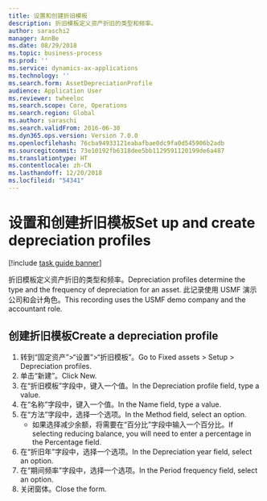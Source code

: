 ```yaml
---
title: 设置和创建折旧模板
description: 折旧模板定义资产折旧的类型和频率。
author: saraschi2
manager: AnnBe
ms.date: 08/29/2018
ms.topic: business-process
ms.prod: ''
ms.service: dynamics-ax-applications
ms.technology: ''
ms.search.form: AssetDepreciationProfile
audience: Application User
ms.reviewer: twheeloc
ms.search.scope: Core, Operations
ms.search.region: Global
ms.author: saraschi
ms.search.validFrom: 2016-06-30
ms.dyn365.ops.version: Version 7.0.0
ms.openlocfilehash: 76cba94933121eabafbae0dc9fa0d545906b2adb
ms.sourcegitcommit: 73e10192fb6318dee5bb1129591120199de6a487
ms.translationtype: HT
ms.contentlocale: zh-CN
ms.lasthandoff: 12/20/2018
ms.locfileid: "54341"
---
```

# <a name="set-up-and-create-depreciation-profiles"></a><span data-ttu-id="b4929-103">设置和创建折旧模板</span><span class="sxs-lookup"><span data-stu-id="b4929-103">Set up and create depreciation profiles</span></span>

[!include [task guide banner](../../includes/task-guide-banner.md)]

<span data-ttu-id="b4929-104">折旧模板定义资产折旧的类型和频率。</span><span class="sxs-lookup"><span data-stu-id="b4929-104">Depreciation profiles determine the type and the frequency of depreciation for an asset.</span></span>   <span data-ttu-id="b4929-105">此记录使用 USMF 演示公司和会计角色。</span><span class="sxs-lookup"><span data-stu-id="b4929-105">This recording uses the USMF demo company and the accountant role.</span></span>


## <a name="create-a-depreciation-profile"></a><span data-ttu-id="b4929-106">创建折旧模板</span><span class="sxs-lookup"><span data-stu-id="b4929-106">Create a depreciation profile</span></span>
1. <span data-ttu-id="b4929-107">转到“固定资产”>“设置”>“折旧模板”。</span><span class="sxs-lookup"><span data-stu-id="b4929-107">Go to Fixed assets > Setup > Depreciation profiles.</span></span>
2. <span data-ttu-id="b4929-108">单击“新建”。</span><span class="sxs-lookup"><span data-stu-id="b4929-108">Click New.</span></span>
3. <span data-ttu-id="b4929-109">在“折旧模板”字段中，键入一个值。</span><span class="sxs-lookup"><span data-stu-id="b4929-109">In the Depreciation profile field, type a value.</span></span>
4. <span data-ttu-id="b4929-110">在“名称”字段中，键入一个值。</span><span class="sxs-lookup"><span data-stu-id="b4929-110">In the Name field, type a value.</span></span>
5. <span data-ttu-id="b4929-111">在“方法”字段中，选择一个选项。</span><span class="sxs-lookup"><span data-stu-id="b4929-111">In the Method field, select an option.</span></span>
    * <span data-ttu-id="b4929-112">如果选择减少余额，将需要在“百分比”字段中输入一个百分比。</span><span class="sxs-lookup"><span data-stu-id="b4929-112">If selecting reducing balance, you will need to enter a percentage in the Percentage field.</span></span>  
6. <span data-ttu-id="b4929-113">在“折旧年”字段中，选择一个选项。</span><span class="sxs-lookup"><span data-stu-id="b4929-113">In the Depreciation year field, select an option.</span></span>
7. <span data-ttu-id="b4929-114">在“期间频率”字段中，选择一个选项。</span><span class="sxs-lookup"><span data-stu-id="b4929-114">In the Period frequency field, select an option.</span></span>
8. <span data-ttu-id="b4929-115">关闭窗体。</span><span class="sxs-lookup"><span data-stu-id="b4929-115">Close the form.</span></span>

